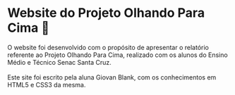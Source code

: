 # Website do Projeto Olhando Para Cima 🚀
O website foi desenvolvido com o propósito de apresentar o relatório referente ao Projeto Olhando Para Cima, realizado com os alunos do Ensino Médio e Técnico Senac Santa Cruz.
<br><br>
Este site foi escrito pela aluna Giovan Blank, com os conhecimentos em HTML5 e CSS3 da mesma.

